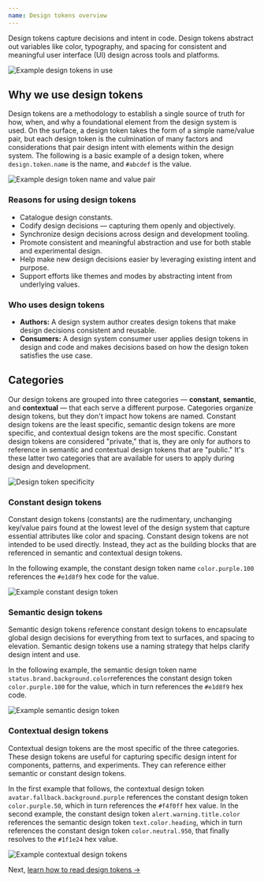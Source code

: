 ```yaml
---
name: Design tokens overview
---
```


Design tokens capture decisions and intent in code. Design tokens abstract out variables like color, typography, and spacing for consistent and meaningful user interface (UI) design across tools and platforms.

<img class="gl-display-block gl-mx-auto gl-my-7" src="/img/design-tokens.svg" alt="Example design tokens in use" />

## Why we use design tokens

Design tokens are a methodology to establish a single source of truth for how, when, and why a foundational element from the design system is used. On the surface, a design token takes the form of a simple name/value pair, but each design token is the culmination of many factors and considerations that pair design intent with elements within the design system. The following is a basic example of a design token, where `design.token.name` is the name, and `#abcdef` is the value.

<img class="gl-display-block gl-mx-auto gl-my-7" src="/img/design-tokens-name-value.svg" alt="Example design token name and value pair" />

### Reasons for using design tokens

- Catalogue design constants.
- Codify design decisions — capturing them openly and objectively.
- Synchronize design decisions across design and development tooling.
- Promote consistent and meaningful abstraction and use for both stable and experimental design.
- Help make new design decisions easier by leveraging existing intent and purpose.
- Support efforts like themes and modes by abstracting intent from underlying values.

### Who uses design tokens

- **Authors:** A design system author creates design tokens that make design decisions consistent and reusable.
- **Consumers:** A design system consumer user applies design tokens in design and code and makes decisions based on how the design token satisfies the use case.

## Categories

Our design tokens are grouped into three categories — **constant**, **semantic**, and **contextual** — that each serve a different purpose. Categories organize design tokens, but they don't impact how tokens are named. Constant design tokens are the least specific, semantic design tokens are more specific, and contextual design tokens are the most specific. Constant design tokens are considered "private," that is, they are only for authors to reference in semantic and contextual design tokens that are "public." It's these latter two categories that are available for users to apply during design and development.

<img class="gl-display-block gl-mx-auto gl-my-7" src="/img/design-tokens-specificity.svg" alt="Design token specificity" />

### Constant design tokens

Constant design tokens (constants) are the rudimentary, unchanging key/value pairs found at the lowest level of the design system that capture essential attributes like color and spacing. Constant design tokens are not intended to be used directly. Instead, they act as the building blocks that are referenced in semantic and contextual design tokens.

In the following example, the constant design token name `color.purple.100` references the `#e1d8f9` hex code for the value.

<img class="gl-display-block gl-mx-auto gl-my-7" src="/img/design-tokens-constant.svg" alt="Example constant design token" />

### Semantic design tokens

Semantic design tokens reference constant design tokens to encapsulate global design decisions for everything from text to surfaces, and spacing to elevation. Semantic design tokens use a naming strategy that helps clarify design intent and use.

In the following example, the semantic design token name `status.brand.background.color`references the constant design token `color.purple.100` for the value, which in turn references the `#e1d8f9` hex code.

<img class="gl-display-block gl-mx-auto gl-my-7" src="/img/design-tokens-semantic.svg" alt="Example semantic design token" />

### Contextual design tokens

Contextual design tokens are the most specific of the three categories. These design tokens are useful for capturing specific design intent for components, patterns, and experiments. They can reference either semantic or constant design tokens.

In the first example that follows, the contextual design token `avatar.fallback.background.purple` references the constant design token `color.purple.50`, which in turn references the `#f4f0ff` hex value. In the second example, the constant design token `alert.warning.title.color` references the semantic design token `text.color.heading`, which in turn references the constant design token `color.neutral.950`, that finally resolves to the `#1f1e24` hex value.

<img class="gl-display-block gl-mx-auto gl-my-7" src="/img/design-tokens-contextual.svg" alt="Example contextual design tokens " />

Next, [learn how to read design tokens →](/product-foundations/design-tokens-reading)
